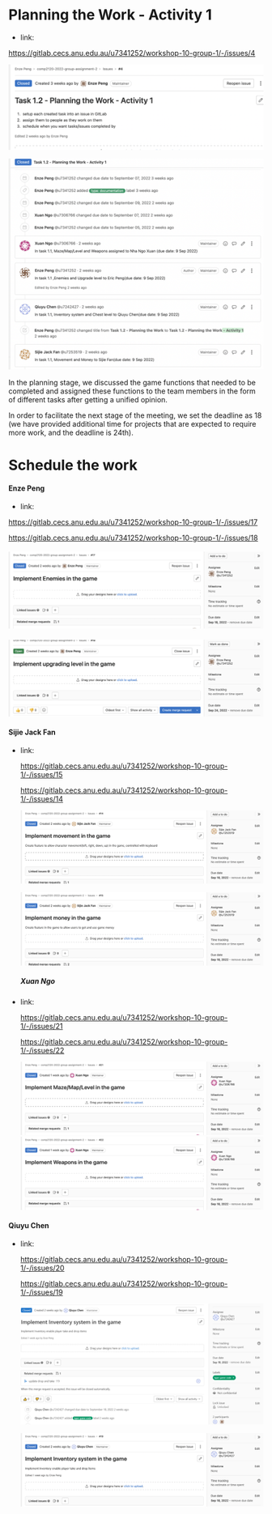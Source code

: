 #### 

# Planning the Work - Activity 1 

- link: 

https://gitlab.cecs.anu.edu.au/u7341252/workshop-10-group-1/-/issues/4 


![image](uploads/cca654ad906f58f10faa519e7370b484/image.png) 

![image](uploads/9d6dc067c7ace0d40dadcc3a8f77896f/image.png)

In the planning stage, we discussed the game functions that needed to be completed and assigned these functions to the team members in the form of different tasks after getting a unified opinion.

In order to facilitate the next stage of the meeting, we set the deadline as 18 (we have provided additional time for projects that are expected to require more work, and the deadline is 24th).

# Schedule the work

#### Enze Peng

* link:

<https://gitlab.cecs.anu.edu.au/u7341252/workshop-10-group-1/-/issues/17>

<https://gitlab.cecs.anu.edu.au/u7341252/workshop-10-group-1/-/issues/18>


  #### ![image](uploads/6e4f87ce362cae04722458b7fe981973/image.png)

  ![image](uploads/5a969b65c71646e6a6a5c74ac6d8be59/image.png)

#### Sijie Jack Fan

* link: 

  <https://gitlab.cecs.anu.edu.au/u7341252/workshop-10-group-1/-/issues/15>

  <https://gitlab.cecs.anu.edu.au/u7341252/workshop-10-group-1/-/issues/14>


  ![image](uploads/96706e948e07a1fea118a09a262a4818/image.png)

  ![image](uploads/74bfaaa20f783f75ad82a97bfbadcf2e/image.png)

  ##### **<span dir="">Xuan Ngo</span>**

* link:

  <https://gitlab.cecs.anu.edu.au/u7341252/workshop-10-group-1/-/issues/21>

  <https://gitlab.cecs.anu.edu.au/u7341252/workshop-10-group-1/-/issues/22>

  ![image](uploads/ed5c66891c3f2a2c686cb90c26795376/image.png)
![image](uploads/139e074796951916a0ca6ef7b0678bd2/image.png)

#### Qiuyu Chen

* link:

   <https://gitlab.cecs.anu.edu.au/u7341252/workshop-10-group-1/-/issues/20>

   <https://gitlab.cecs.anu.edu.au/u7341252/workshop-10-group-1/-/issues/19>


  ![image](uploads/6a53ad1e8b0ac97e00c6d40f641e24bd/2.png)

  ![image](uploads/baf840cc675cb99937f5d96934d0e072/image.png)